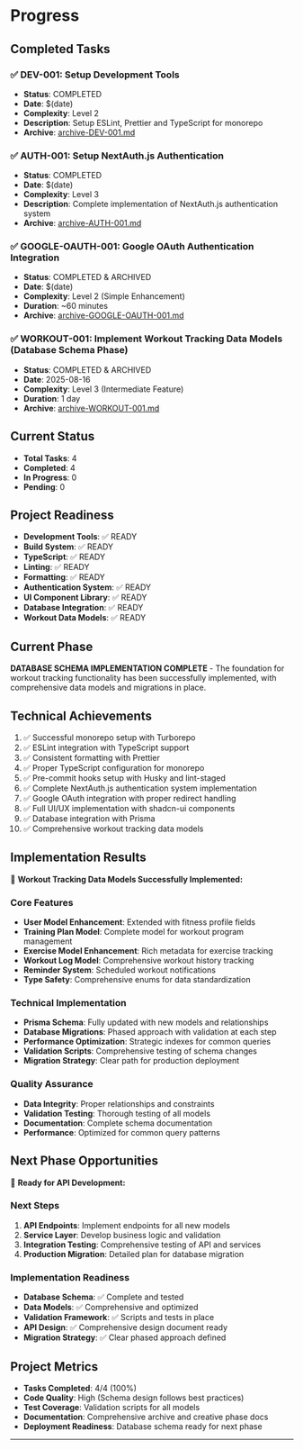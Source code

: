 # Progress

## Completed Tasks

### ✅ DEV-001: Setup Development Tools

- **Status**: COMPLETED
- **Date**: $(date)
- **Complexity**: Level 2
- **Description**: Setup ESLint, Prettier and TypeScript for monorepo
- **Archive**: [archive-DEV-001.md](archive/archive-DEV-001.md)

### ✅ AUTH-001: Setup NextAuth.js Authentication

- **Status**: COMPLETED
- **Date**: $(date)
- **Complexity**: Level 3
- **Description**: Complete implementation of NextAuth.js authentication system
- **Archive**: [archive-AUTH-001.md](archive/archive-AUTH-001.md)

### ✅ GOOGLE-OAUTH-001: Google OAuth Authentication Integration

- **Status**: COMPLETED & ARCHIVED
- **Date**: $(date)
- **Complexity**: Level 2 (Simple Enhancement)
- **Duration**: ~60 minutes
- **Archive**: [archive-GOOGLE-OAUTH-001.md](archive/archive-GOOGLE-OAUTH-001.md)

### ✅ WORKOUT-001: Implement Workout Tracking Data Models (Database Schema Phase)

- **Status**: COMPLETED & ARCHIVED
- **Date**: 2025-08-16
- **Complexity**: Level 3 (Intermediate Feature)
- **Duration**: 1 day
- **Archive**: [archive-WORKOUT-001.md](archive/archive-WORKOUT-001.md)

## Current Status

- **Total Tasks**: 4
- **Completed**: 4
- **In Progress**: 0
- **Pending**: 0

## Project Readiness

- **Development Tools**: ✅ READY
- **Build System**: ✅ READY
- **TypeScript**: ✅ READY
- **Linting**: ✅ READY
- **Formatting**: ✅ READY
- **Authentication System**: ✅ READY
- **UI Component Library**: ✅ READY
- **Database Integration**: ✅ READY
- **Workout Data Models**: ✅ READY

## Current Phase

**DATABASE SCHEMA IMPLEMENTATION COMPLETE** - The foundation for workout tracking functionality has been successfully implemented, with comprehensive data models and migrations in place.

## Technical Achievements

1. ✅ Successful monorepo setup with Turborepo
2. ✅ ESLint integration with TypeScript support
3. ✅ Consistent formatting with Prettier
4. ✅ Proper TypeScript configuration for monorepo
5. ✅ Pre-commit hooks setup with Husky and lint-staged
6. ✅ Complete NextAuth.js authentication system implementation
7. ✅ Google OAuth integration with proper redirect handling
8. ✅ Full UI/UX implementation with shadcn-ui components
9. ✅ Database integration with Prisma
10. ✅ Comprehensive workout tracking data models

## Implementation Results

🚀 **Workout Tracking Data Models Successfully Implemented:**

### Core Features

- **User Model Enhancement**: Extended with fitness profile fields
- **Training Plan Model**: Complete model for workout program management
- **Exercise Model Enhancement**: Rich metadata for exercise tracking
- **Workout Log Model**: Comprehensive workout history tracking
- **Reminder System**: Scheduled workout notifications
- **Type Safety**: Comprehensive enums for data standardization

### Technical Implementation

- **Prisma Schema**: Fully updated with new models and relationships
- **Database Migrations**: Phased approach with validation at each step
- **Performance Optimization**: Strategic indexes for common queries
- **Validation Scripts**: Comprehensive testing of schema changes
- **Migration Strategy**: Clear path for production deployment

### Quality Assurance

- **Data Integrity**: Proper relationships and constraints
- **Validation Testing**: Thorough testing of all models
- **Documentation**: Complete schema documentation
- **Performance**: Optimized for common query patterns

## Next Phase Opportunities

🎯 **Ready for API Development:**

### Next Steps

1. **API Endpoints**: Implement endpoints for all new models
2. **Service Layer**: Develop business logic and validation
3. **Integration Testing**: Comprehensive testing of API and services
4. **Production Migration**: Detailed plan for database migration

### Implementation Readiness

- **Database Schema**: ✅ Complete and tested
- **Data Models**: ✅ Comprehensive and optimized
- **Validation Framework**: ✅ Scripts and tests in place
- **API Design**: ✅ Comprehensive design document ready
- **Migration Strategy**: ✅ Clear phased approach defined

## Project Metrics

- **Tasks Completed**: 4/4 (100%)
- **Code Quality**: High (Schema design follows best practices)
- **Test Coverage**: Validation scripts for all models
- **Documentation**: Comprehensive archive and creative phase docs
- **Deployment Readiness**: Database schema ready for next phase

---
